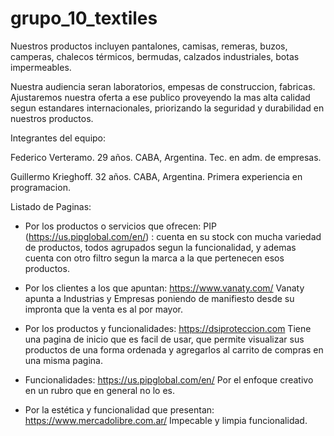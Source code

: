 # grupo_10_textiles

Nuestros productos incluyen pantalones, camisas, remeras, buzos, camperas, chalecos térmicos, bermudas, calzados industriales, botas impermeables. 

Nuestra audiencia seran laboratorios, empesas de construccion, fabricas. 
Ajustaremos nuestra oferta a ese publico proveyendo la mas alta calidad segun estandares internacionales, priorizando la seguridad y durabilidad en nuestros productos. 

Integrantes del equipo: 

Federico Verteramo. 29 años. CABA, Argentina. Tec. en adm. de empresas.

Guillermo Krieghoff. 32 años. CABA, Argentina. Primera experiencia en programacion. 

Listado de Paginas:

- Por los productos o servicios que ofrecen: 
PIP (https://us.pipglobal.com/en/) : cuenta en su stock con mucha variedad de productos, todos agrupados segun la funcionalidad, y ademas cuenta con otro filtro segun la marca
a la que pertenecen esos productos.

- Por los clientes a los que apuntan:
https://www.vanaty.com/
Vanaty apunta a Industrias y Empresas poniendo de manifiesto desde su impronta
que la venta es al por mayor. 

- Por los productos y funcionalidades:
https://dsiproteccion.com 
Tiene una pagina de inicio que es facil de usar, que permite visualizar sus productos de una forma ordenada y agregarlos al carrito de compras en una misma pagina.

- Funcionalidades:
https://us.pipglobal.com/en/
Por el enfoque creativo en un rubro que en general no lo es.

- Por la estética y funcionalidad que presentan:
https://www.mercadolibre.com.ar/
Impecable y limpia funcionalidad. 

